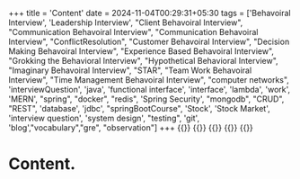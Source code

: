 +++
title = 'Content'
date = 2024-11-04T00:29:31+05:30
tags = ['Behavoiral Interview', 'Leadership Interview', "Client Behavoiral Interview", "Communication Behavoiral Interview",
    "Communication Behavoiral Interview", "ConflictResolution", "Customer Behavoiral Interview", "Decision Making Behavoiral Interview", "Experience Based Behavoiral Interview", "Grokking the Behavioral Interview", "Hypothetical Behavioral Interview", "Imaginary Behavoiral Interview", "STAR", "Team Work Behavoiral Interview", "Time Management Behavoiral Interview", "computer networks", 'interviewQuestion', 'java', 'functional interface', 'interface', 'lambda', 'work', 'MERN', "spring", "docker", "redis", 'Spring Security', "mongodb", "CRUD", "REST", 'database', 'jdbc', "springBootCourse", 'Stock', 'Stock Market', 'interview question', 'system design', "testing", 'git', 'blog',"vocabulary","gre", "observation"]
+++
{{<youtube JJEdNbzhrUo>}}
{{<youtube qsTthZi23VE>}}
{{<youtube aolI_Rz0ZqY>}}
{{<youtube Md44rcw13k4>}}
{{<youtube gSlXo2iLBro>}}
# Content.